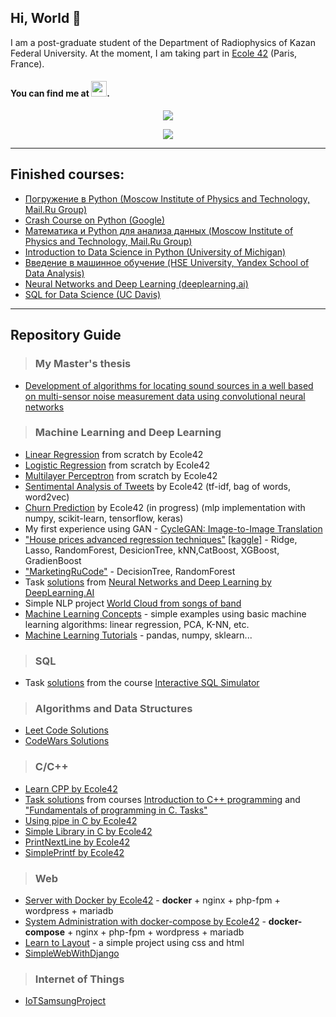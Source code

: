 ## Hi, World 👋 
I am a post-graduate student of the Department of Radiophysics of Kazan Federal University.
At the moment, I am taking part in [Ecole 42](https://42.fr/) (Paris, France).
#### You can find me at <a href="https://www.linkedin.com/in/btwee42/"><img src="https://icon-library.com/images/linked-in-icon-small/linked-in-icon-small-24.jpg" height="25" ></a>.
                                                                                                                 
<p align='center'>
  <a href="https://www.codewars.com/users/alfir_v10/" title="btwee's 42 stats">
    <img src="https://www.codewars.com/users/alfir_v10/badges/large"/>
  </a>
</p>

<p align='center'>
  <a href="https://leetcode.com/alfir-v10/" title="btwee's 42 stats">
  <img src="https://leetcode-stats.vercel.app/api?username=alfir-v10&theme=Mist">
  </a>
</p>
          
---
## Finished courses:
  * [Погружение в Python (Moscow Institute of Physics and Technology, Mail.Ru Group)](https://www.coursera.org/account/accomplishments/verify/YAGMXQDXFN2A)
  * [Crash Course on Python (Google)](https://www.coursera.org/account/accomplishments/verify/NLBT7WK27N8P)
  * [Математика и Python для анализа данных (Moscow Institute of Physics and Technology, Mail.Ru Group)](https://www.coursera.org/account/accomplishments/verify/UBD3ZQ4ZM3U4)
  * [Introduction to Data Science in Python (University of Michigan)](https://www.coursera.org/account/accomplishments/verify/8JQKJBYB4S7B)
  * [Введение в машинное обучение (HSE University, Yandex School of Data Analysis)](https://www.coursera.org/account/accomplishments/verify/FF5V77F5JPWY)
  * [Neural Networks and Deep Learning (deeplearning.ai)](https://www.coursera.org/account/accomplishments/verify/CZ5NLL256K5C)
  * [SQL for Data Science (UC Davis)](https://www.coursera.org/account/accomplishments/verify/LUG88JGLWGM8)
---

## Repository Guide
> ### My Master's thesis
* [Development of algorithms for locating sound sources in a well based on multi-sensor noise measurement data using convolutional neural networks](https://github.com/alfir-v10/MagisterDegreeWork)

> ### Machine Learning and Deep Learning
* [Linear Regression](https://github.com/alfir-v10/LinearRegression) from scratch by Ecole42
* [Logistic Regression](https://github.com/alfir-v10/dslr) from scratch by Ecole42
* [Multilayer Perceptron](https://github.com/alfir-v10/MultilayerPerceptron) from scratch by Ecole42
* [Sentimental Analysis of Tweets](https://github.com/alfir-v10/tweets) by Ecole42 (tf-idf, bag of words, word2vec)
* [Churn Prediction](https://github.com/alfir-v10/churn) by Ecole42 (in progress) (mlp implementation with numpy, scikit-learn, tensorflow, keras) 
* My first experience using GAN - [CycleGAN: Image-to-Image Translation](https://github.com/alfir-v10/CycleGANImageToImageTranslation)
* ["House prices advanced regression techniques"](https://github.com/alfir-v10/HousePricesAdvancedRegressionTechniques) [[kaggle]](https://www.kaggle.com/c/house-prices-advanced-regression-techniques/overview) - Ridge, Lasso, RandomForest, DesicionTree, kNN,CatBoost, XGBoost, GradienBoost
* ["MarketingRuCode"](https://github.com/alfir-v10/MarketingRuCode) - DecisionTree, RandomForest 
* Task [solutions](https://github.com/alfir-v10/NeuralNetworksAndDeepLearning) from [Neural Networks and Deep Learning by DeepLearning.AI](https://www.coursera.org/learn/neural-networks-deep-learning)
* Simple NLP project [World Cloud from songs of band](https://github.com/alfir-v10/WorldCloudFromSongsOfBand)
* [Machine Learning Concepts](https://github.com/alfir-v10/MachineLearningConcepts) - simple examples using basic machine learning algorithms: linear regression, PCA, K-NN, etc.
* [Machine Learning Tutorials](https://github.com/alfir-v10/MLPythonTutorials) - pandas, numpy, sklearn...

> ### SQL
* Task [solutions](https://github.com/alfir-v10/InteractiveSqlSimulator) from the course [Interactive SQL Simulator](https://stepik.org/course/63054/syllabus)

> ### Algorithms and Data Structures
* [Leet Code Solutions](https://github.com/alfir-v10/LeetCodeSolutions)
* [CodeWars Solutions](https://github.com/alfir-v10/CodeWarsSolutions)

> ### C/C++
* [Learn CPP by Ecole42](https://github.com/alfir-v10/LearnCPPbyEcole42)                        
* [Task solutions](https://github.com/alfir-v10/CPlusLearningCode) from courses [Introduction to C++ programming](https://stepik.org/course/363/syllabus) and ["Fundamentals of programming in C. Tasks"](https://stepik.org/course/3078/info)
* [Using pipe in C by Ecole42](https://github.com/alfir-v10/unix_pipe)
* [Simple Library in C by Ecole42](https://github.com/alfir-v10/SimpleLibraryInC) 
* [PrintNextLine by Ecole42](https://github.com/alfir-v10/PrintNextLine)
* [SimplePrintf by Ecole42](https://github.com/alfir-v10/SimplifiedPrintf)

> ### Web
* [Server with Docker by Ecole42](https://github.com/alfir-v10/ServerWithDocker) - <b>docker</b> + nginx + php-fpm + wordpress + mariadb
* [System Administration with docker-compose by Ecole42](https://github.com/alfir-v10/SystemAdministrationByUsingDocker) - <b>docker-compose</b> + nginx + php-fpm + wordpress + mariadb
* [Learn to Layout](https://github.com/alfir-v10/LearnToLayout) - a simple project using css and html
* [SimpleWebWithDjango](https://github.com/alfir-v10/SimpleWebWithDjango)

> ### Internet of Things
* [IoTSamsungProject](https://github.com/alfir-v10/IoTSamsungProject)


</p>
<!--
**alfir-v10/alfir-v10** is a ✨ _special_ ✨ repository because its `README.md` (this file) appears on your GitHub profile.

Here are some ideas to get you started:

- 🔭 I’m currently working on ...
- 🌱 I’m currently learning ...
- 👯 I’m looking to collaborate on ...
- 🤔 I’m looking for help with ...
- 💬 Ask me about ...
- 📫 How to reach me: ...
- 😄 Pronouns: ...
- ⚡ Fun fact: ...
-->
